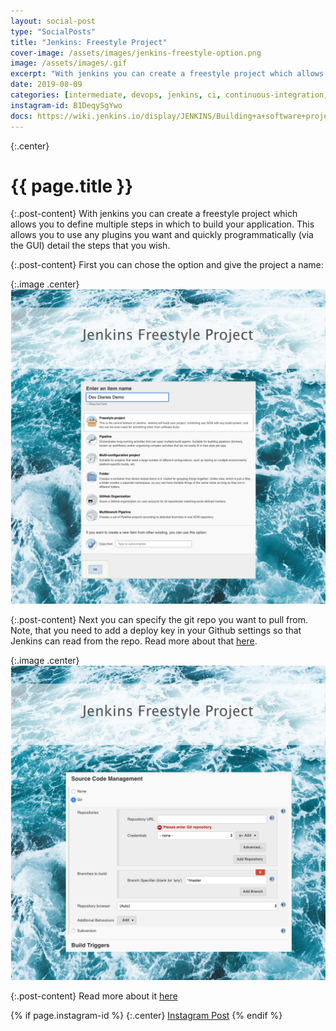 ```yaml
---
layout: social-post
type: "SocialPosts"
title: "Jenkins: Freestyle Project"
cover-image: /assets/images/jenkins-freestyle-option.png
image: /assets/images/.gif
excerpt: "With jenkins you can create a freestyle project which allows you to define multiple steps in which to build your application."
date: 2019-08-09
categories: [intermediate, devops, jenkins, ci, continuous-integration, build-steps]
instagram-id: B1DeqySgYwo
docs: https://wiki.jenkins.io/display/JENKINS/Building+a+software+project
---
```

{:.center}
# {{ page.title }}

{:.post-content}
With jenkins you can create a freestyle project which allows you to define multiple steps in which to build your application.
This allows you to use any plugins you want and quickly programmatically (via the GUI) detail the steps that you wish.


{:.post-content}
First you can chose the option and give the project a name:

{:.image .center}
![freestyle](/assets/images/jenkins-freestyle-option.png)

{:.post-content}
Next you can specify the git repo you want to pull from. Note, that you need
to add a deploy key in your Github settings so that Jenkins can read from the repo.
Read more about that <a href="https://blogs.perficient.com/2014/03/26/using-git-deploy-key-in-jenkins-written-by-tom-tang/" target="_blank">here</a>.

{:.image .center}
![freestyle](/assets/images/jenkins-git-repo.png)

{:.post-content}
Read more about it <a href="{{page.docs}}" target="_blank">here</a>

{% if page.instagram-id %}
{:.center}
<a class="insta-link" href="https://www.instagram.com/p/{{page.instagram-id}}" target="_blank">Instagram Post</a>
{% endif %}
